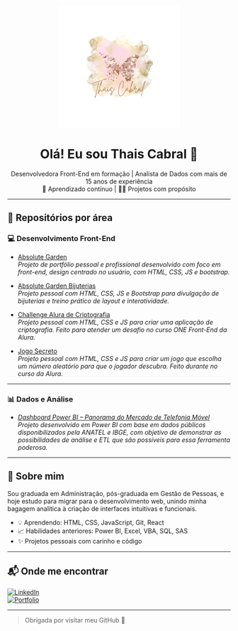 <p align="center">
  <img src="/MeuLogo.png" width="275px" alt="Logo Thais Cabral">
</p>

<h1 align="center">Olá! Eu sou Thais Cabral 🦋</h1>

<p align="center">
Desenvolvedora Front-End em formação | Analista de Dados com mais de 15 anos de experiência<br>
🌱 Aprendizado contínuo | 👩‍💻 Projetos com propósito
</p>

---

## 🔷 Repositórios por área


### 💻 Desenvolvimento Front-End

- [Absolute Garden](https://github.com/Tucka-Cabral/Absolute_Garden)  
  *Projeto de portfólio pessoal e profissional desenvolvido com foco em front-end, design centrado no usuário, com HTML, CSS, JS e bootstrap.*
  
- [Absolute Garden Bijuterias](https://github.com/Tucka-Cabral/AbsoluteGardenBijus)  
  *Projeto pessoal com HTML, CSS, JS e Bootstrap para divulgação de bijuterias e treino prático de layout e interatividade.*

- [Challenge Alura de Criptografia](https://github.com/Tucka-Cabral/Challenge-Criptografia)  
  *Projeto pessoal com HTML, CSS e JS para criar uma aplicação de criptografia. Feito para atender um desafio no curso ONE Front-End da Alura.*

- [Jogo Secreto](https://github.com/Tucka-Cabral/jogo-numero-secreto)  
  *Projeto pessoal com HTML, CSS e JS para criar um jogo que escolha um número aleatório para que o jogador descubra. Feito durante no curso da Alura.*
  
---

### 📊 Dados e Análise
- *[Dashboard Power BI – Panorama do Mercado de Telefonia Móvel](https://github.com/Tucka-Cabral/visao-geral-mercado-telecom)*  
  *Projeto desenvolvido em Power BI com base em dados públicos disponibilizados pela ANATEL e IBGE, com objetivo de demonstrar as possibilidades de análise e ETL que são possíveis para essa ferramenta poderosa.*

<!--
*(Aqui você pode listar projetos com Power BI, SQL, Excel VBA ou scripts de análise.)*
-->

---

## 🌟 Sobre mim

Sou graduada em Administração, pós-graduada em Gestão de Pessoas, e hoje estudo para migrar para o desenvolvimento web, unindo minha bagagem analítica à criação de interfaces intuitivas e funcionais.

- 💡 Aprendendo: HTML, CSS, JavaScript, Git, React
- 📈 Habilidades anteriores: Power BI, Excel, VBA, SQL, SAS
- ✨ Projetos pessoais com carinho e código

---

## 📬 Onde me encontrar

[![LinkedIn](https://img.shields.io/badge/-LinkedIn-blue?logo=linkedin)](https://www.linkedin.com/in/thais-cabral1)  
[![Portfolio](https://img.shields.io/badge/-Meu%20Portf%C3%B3lio-%23c47d9d)](https://tucka-cabral.github.io/Absolute_Garden/)

---

> Obrigada por visitar meu GitHub 💛

